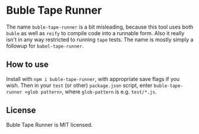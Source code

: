 # Buble Tape Runner

The name `buble-tape-runner` is a bit misleading, because this tool uses both `buble` as well as `reify` to compile code into a runnable form. Also it really isn't in any way restricted to running `tape` tests. The name is mostly simply a followup for `babel-tape-runner`.

## How to use

Install with `npm i buble-tape-runner`, with appropriate save flags if you wish. Then in your `test` (or other) `package.json` script, enter `buble-tape-runner <glob pattern>`, where `glob-pattern` is e.g. `test/*.js`.

## License

Buble Tape Runner is MIT licensed.
